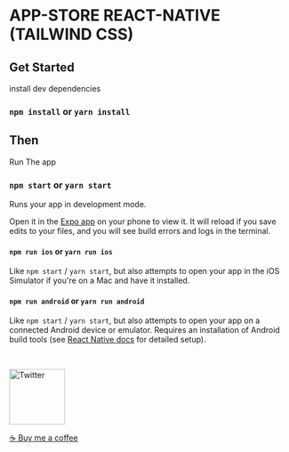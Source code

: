 # APP-STORE REACT-NATIVE (TAILWIND CSS)

<!--## Overview-->

<!--![App Screenshot](./screenshots/snap1.png)-->

  

## Get Started

install dev dependencies

### `npm install` or `yarn install`

## Then

Run The app

### `npm start` or `yarn start`

Runs your app in development mode.

Open it in the [Expo app](https://expo.io) on your phone to view it. It will reload if you save edits to your files, and you will see build errors and logs in the terminal.

#### `npm run ios` or `yarn run ios`

Like `npm start` / `yarn start`, but also attempts to open your app in the iOS Simulator if you're on a Mac and have it installed.

#### `npm run android` or `yarn run android`

Like `npm start` / `yarn start`, but also attempts to open your app on a connected Android device or emulator. Requires an installation of Android build tools (see [React Native docs](https://facebook.github.io/react-native/docs/getting-started.html) for detailed setup).

<br />



<p align="left">
  <a href="https://twitter.com/code_with_nomi">
    <img alt="Twitter" title="Twitter" src="https://cdn.pixabay.com/photo/2015/07/13/07/33/icons-842861_1280.png" width="100" height="100"/>
  </a>
</p>
<a href="https://www.buymeacoffee.com/syednoman">☕ Buy me a coffee</a>

